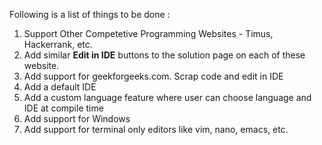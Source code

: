 Following is a list of things to be done :

1. Support Other Competetive Programming Websites - Timus, Hackerrank, etc.
2. Add similar **Edit in IDE** buttons to the solution page on each of these website.
3. Add support for geekforgeeks.com. Scrap code and edit in IDE
4. Add a default IDE
5. Add a custom language feature where user can choose language and IDE at compile time
6. Add support for Windows
7. Add support for terminal only editors like vim, nano, emacs, etc.
